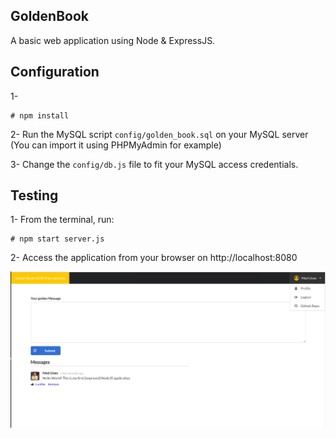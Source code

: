 GoldenBook
-------------
A basic web application using Node & ExpressJS.

Configuration
-------------
1- 

```
# npm install
```

2- Run the MySQL script ```config/golden_book.sql``` on your MySQL server (You can import it using PHPMyAdmin for example)

3- Change the ```config/db.js``` file to fit your MySQL access credentials.


Testing
-------------
1- From the terminal, run:

```
# npm start server.js
```

2- Access the application from your browser on http://localhost:8080


![alt text](https://raw.githubusercontent.com/MedUnes/GoldenBook/master/public/images/screenshot.png)





